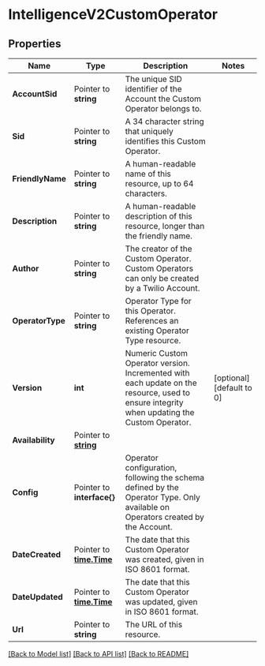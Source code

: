 # IntelligenceV2CustomOperator

## Properties

Name | Type | Description | Notes
------------ | ------------- | ------------- | -------------
**AccountSid** | Pointer to **string** | The unique SID identifier of the Account the Custom Operator belongs to. |
**Sid** | Pointer to **string** | A 34 character string that uniquely identifies this Custom Operator. |
**FriendlyName** | Pointer to **string** | A human-readable name of this resource, up to 64 characters. |
**Description** | Pointer to **string** | A human-readable description of this resource, longer than the friendly name. |
**Author** | Pointer to **string** | The creator of the Custom Operator. Custom Operators can only be created by a Twilio Account. |
**OperatorType** | Pointer to **string** | Operator Type for this Operator. References an existing Operator Type resource. |
**Version** | **int** | Numeric Custom Operator version. Incremented with each update on the resource, used to ensure integrity when updating the Custom Operator. |[optional] [default to 0]
**Availability** | Pointer to [**string**](CustomOperatorEnumAvailability.md) |  |
**Config** | Pointer to **interface{}** | Operator configuration, following the schema defined by the Operator Type. Only available on Operators created by the Account. |
**DateCreated** | Pointer to [**time.Time**](time.Time.md) | The date that this Custom Operator was created, given in ISO 8601 format. |
**DateUpdated** | Pointer to [**time.Time**](time.Time.md) | The date that this Custom Operator was updated, given in ISO 8601 format. |
**Url** | Pointer to **string** | The URL of this resource. |

[[Back to Model list]](../README.md#documentation-for-models) [[Back to API list]](../README.md#documentation-for-api-endpoints) [[Back to README]](../README.md)


